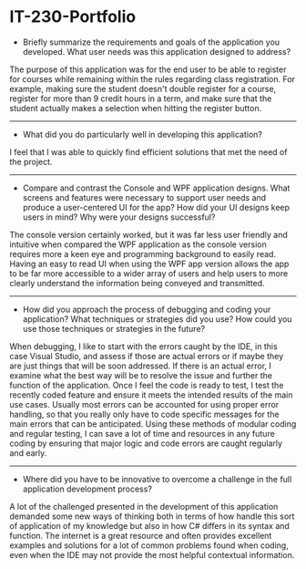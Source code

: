 # IT-230-Portfolio
- Briefly summarize the requirements and goals of the application you developed. What user needs was this application designed to address?

The purpose of this application was for the end user to be able to register for courses while remaining within the rules regarding class registration. For example, making sure the student doesn't double register for a course, register for more than 9 credit hours in a term, and make sure that the student actually makes a selection when hitting the register button.
- -- 
- What did you do particularly well in developing this application?

I feel that I was able to quickly find efficient solutions that met the need of the project.
- --
- Compare and contrast the Console and WPF application designs. What screens and features were necessary to support user needs and produce a user-centered UI for the app? How did your UI designs keep users in mind? Why were your designs successful?

The console version certainly worked, but it was far less user friendly and intuitive when compared the WPF application as the console version requires more a keen eye and programming background to easily read. Having an easy to read UI when using the WPF app version allows the app to be far more accessible to a wider array of users and help users to more clearly understand the information being conveyed and transmitted.
- --
- How did you approach the process of debugging and coding your application? What techniques or strategies did you use? How could you use those techniques or strategies in the future?

When debugging, I like to start with the errors caught by the IDE, in this case Visual Studio, and assess if those are actual errors or if maybe they are just things that will be soon addressed. If there is an actual error, I examine what the best way will be to resolve the issue and further the function of the application. Once I feel the code is ready to test, I test the recently coded feature and ensure it meets the intended results of the main use cases. Usually most errors can be accounted for using proper error handling, so that you really only have to code specific messages for the main errors that can be anticipated. Using these methods of modular coding and regular testing, I can save a lot of time and resources in any future coding by ensuring that major logic and code errors are caught regularly and early.
- --
- Where did you have to be innovative to overcome a challenge in the full application development process?

A lot of the challenged presented in the development of this application demanded some new ways of thinking both in terms of how handle this sort of application of my knowledge but also in how C# differs in its syntax and function. The internet is a great resource and often provides excellent examples and solutions for a lot of common problems found when coding, even when the IDE may not provide the most helpful contextual information.
